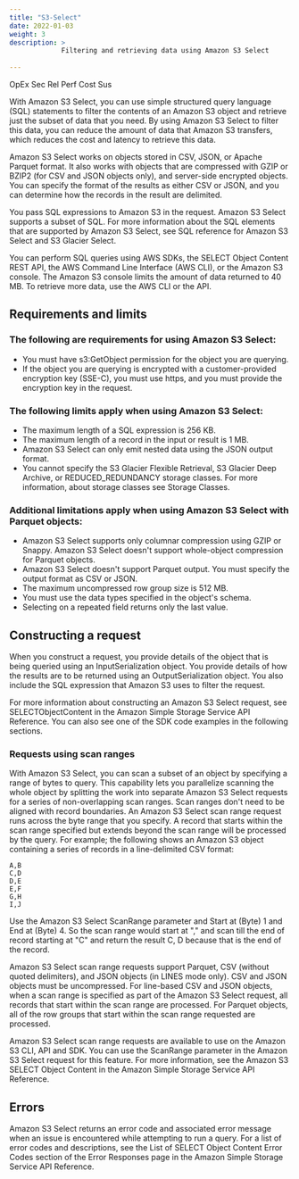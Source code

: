 ```yaml
---
title: "S3-Select"
date: 2022-01-03
weight: 3
description: >
             Filtering and retrieving data using Amazon S3 Select
  
---
```

<span class=opex-sec>OpEx</span>
<span class=sec-sec>Sec</span>
<span class=rel-off>Rel</span>
<span class=perf-on>Perf</span>
<span class=cost-on>Cost</span>
<span class=sus-sec>Sus</span>

With Amazon S3 Select, you can use simple structured query language (SQL) statements to filter the contents of an Amazon S3 object and retrieve just the subset of data that you need. By using Amazon S3 Select to filter this data, you can reduce the amount of data that Amazon S3 transfers, which reduces the cost and latency to retrieve this data.

Amazon S3 Select works on objects stored in CSV, JSON, or Apache Parquet format. It also works with objects that are compressed with GZIP or BZIP2 (for CSV and JSON objects only), and server-side encrypted objects. You can specify the format of the results as either CSV or JSON, and you can determine how the records in the result are delimited.

You pass SQL expressions to Amazon S3 in the request. Amazon S3 Select supports a subset of SQL. For more information about the SQL elements that are supported by Amazon S3 Select, see SQL reference for Amazon S3 Select and S3 Glacier Select.

You can perform SQL queries using AWS SDKs, the SELECT Object Content REST API, the AWS Command Line Interface (AWS CLI), or the Amazon S3 console. The Amazon S3 console limits the amount of data returned to 40 MB. To retrieve more data, use the AWS CLI or the API.

## Requirements and limits

### The following are requirements for using Amazon S3 Select:

- You must have s3:GetObject permission for the object you are querying.
- If the object you are querying is encrypted with a customer-provided encryption key (SSE-C), you must use https, and you must provide the encryption key in the request.

### The following limits apply when using Amazon S3 Select:

- The maximum length of a SQL expression is 256 KB.
- The maximum length of a record in the input or result is 1 MB.
- Amazon S3 Select can only emit nested data using the JSON output format.
- You cannot specify the S3 Glacier Flexible Retrieval, S3 Glacier Deep Archive, or REDUCED_REDUNDANCY storage classes. For more information, about storage classes see Storage Classes.

### Additional limitations apply when using Amazon S3 Select with Parquet objects:

- Amazon S3 Select supports only columnar compression using GZIP or Snappy. Amazon S3 Select doesn't support whole-object compression for Parquet objects.
- Amazon S3 Select doesn't support Parquet output. You must specify the output format as CSV or JSON.
- The maximum uncompressed row group size is 512 MB.
- You must use the data types specified in the object's schema.
- Selecting on a repeated field returns only the last value.

## Constructing a request
When you construct a request, you provide details of the object that is being queried using an InputSerialization object. You provide details of how the results are to be returned using an OutputSerialization object. You also include the SQL expression that Amazon S3 uses to filter the request.

For more information about constructing an Amazon S3 Select request, see SELECTObjectContent in the Amazon Simple Storage Service API Reference. You can also see one of the SDK code examples in the following sections.

### Requests using scan ranges
With Amazon S3 Select, you can scan a subset of an object by specifying a range of bytes to query. This capability lets you parallelize scanning the whole object by splitting the work into separate Amazon S3 Select requests for a series of non-overlapping scan ranges. Scan ranges don't need to be aligned with record boundaries. An Amazon S3 Select scan range request runs across the byte range that you specify. A record that starts within the scan range specified but extends beyond the scan range will be processed by the query. For example; the following shows an Amazon S3 object containing a series of records in a line-delimited CSV format:

```
A,B
C,D
D,E
E,F
G,H
I,J
```

Use the Amazon S3 Select ScanRange parameter and Start at (Byte) 1 and End at (Byte) 4. So the scan range would start at "," and scan till the end of record starting at "C" and return the result C, D because that is the end of the record.

Amazon S3 Select scan range requests support Parquet, CSV (without quoted delimiters), and JSON objects (in LINES mode only). CSV and JSON objects must be uncompressed. For line-based CSV and JSON objects, when a scan range is specified as part of the Amazon S3 Select request, all records that start within the scan range are processed. For Parquet objects, all of the row groups that start within the scan range requested are processed.

Amazon S3 Select scan range requests are available to use on the Amazon S3 CLI, API and SDK. You can use the ScanRange parameter in the Amazon S3 Select request for this feature. For more information, see the Amazon S3 SELECT Object Content in the Amazon Simple Storage Service API Reference.

## Errors
Amazon S3 Select returns an error code and associated error message when an issue is encountered while attempting to run a query. For a list of error codes and descriptions, see the List of SELECT Object Content Error Codes section of the Error Responses page in the Amazon Simple Storage Service API Reference.


